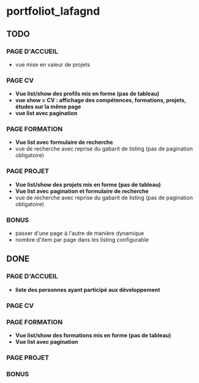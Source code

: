 # portfoliot_lafagnd

## TODO

### PAGE D'ACCUEIL
* vue mise en valeur de projets

### PAGE CV
* __Vue list/show des profils mis en forme (pas de tableau)__
* __vue show = CV : affichage des compétences, formations, projets, études sur la même page__
* __vue list avec pagination__

### PAGE FORMATION
* __Vue list avec formulaire de recherche__
* vue de recherche avec reprise du gabarit de listing (pas de pagination obligatoire)

### PAGE PROJET
* __Vue list/show des projets mis en forme (pas de tableau)__
* __Vue list avec pagination et formulaire de recherche__
* vue de recherche avec reprise du gabarit de listing (pas de pagination obligatoire)

### BONUS
* passer d'une page à l'autre de manière dynamique
* nombre d'item par page dans les listing configurable

## DONE

### PAGE D'ACCUEIL
* __liste des personnes ayant participé aux développement__

### PAGE CV

### PAGE FORMATION
* __Vue list/show des formations mis en forme (pas de tableau)__
* __Vue list avec pagination__

### PAGE PROJET

### BONUS
